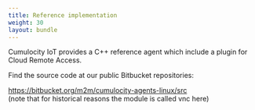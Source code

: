 ```yaml
---
title: Reference implementation
weight: 30
layout: bundle
---
```


Cumulocity IoT provides a C++ reference agent which include a plugin for Cloud Remote Access. 

Find the source code at our public Bitbucket repositories:

https://bitbucket.org/m2m/cumulocity-agents-linux/src <br>
(note that for historical reasons the module is called vnc here)
